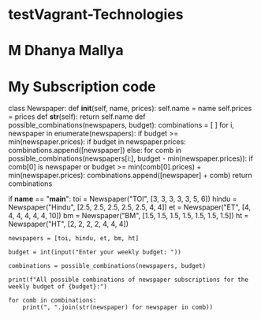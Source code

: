# testVagrant-Technologies
# M Dhanya Mallya
# My Subscription code
class Newspaper:
  def __init__(self, name, prices):
    self.name = name
    self.prices = prices
  def __str__(self):
    return self.name
def possible_combinations(newspapers, budget):
  combinations = [ ]
  for i, newspaper in enumerate(newspapers):
        if budget >= min(newspaper.prices):
            if budget in newspaper.prices:
                combinations.append([newspaper])
            else:
                for comb in possible_combinations(newspapers[i:], budget - min(newspaper.prices)):
                    if comb[0] is newspaper or budget >= min(comb[0].prices) + min(newspaper.prices):
                        combinations.append([newspaper] + comb)
    return combinations


if __name__ == "__main__":
    toi = Newspaper("TOI", [3, 3, 3, 3, 3, 5, 6])
    hindu = Newspaper("Hindu", [2.5, 2.5, 2.5, 2.5, 2.5, 4, 4])
    et = Newspaper("ET", [4, 4, 4, 4, 4, 4, 10])
    bm = Newspaper("BM", [1.5, 1.5, 1.5, 1.5, 1.5, 1.5, 1.5])
    ht = Newspaper("HT", [2, 2, 2, 2, 4, 4, 4])

    newspapers = [toi, hindu, et, bm, ht]

    budget = int(input("Enter your weekly budget: "))

    combinations = possible_combinations(newspapers, budget)

    print(f"All possible combinations of newspaper subscriptions for the weekly budget of {budget}:")

    for comb in combinations:
        print(", ".join(str(newspaper) for newspaper in comb))
     
